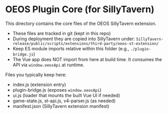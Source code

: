 # OEOS Plugin Core (for SillyTavern)

This directory contains the core files of the OEOS SillyTavern extension.

- These files are tracked in git (kept in this repo)
- During deployment they are copied into SillyTavern under:
  `SillyTavern-release/public/scripts/extensions/third-party/oeos-st-extension/`
- Keep ES module imports relative within this folder (e.g., `./plugin-bridge.js`)
- The Vue app does NOT import from here at build time. It consumes the API via `window.oeosApi` at runtime.

Files you typically keep here:
- index.js (extension entry)
- plugin-bridge.js (exposes `window.oeosApi`)
- ui.js (loader that mounts the built Vue UI if needed)
- game-state.js, st-api.js, v4-parser.js (as needed)
- manifest.json (SillyTavern extension manifest)

